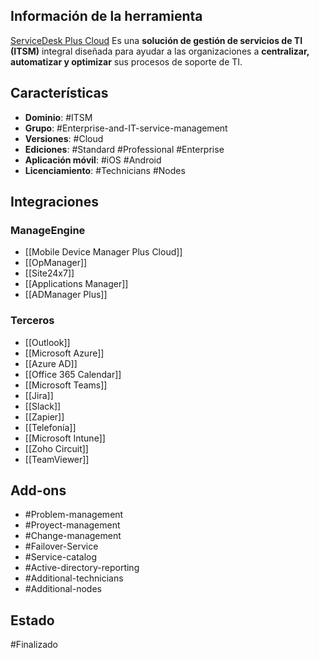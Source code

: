 ## Información de la herramienta

[ServiceDesk Plus Cloud](https://help.sdpondemand.com/home) Es una **solución de gestión de servicios de TI (ITSM)** integral diseñada para ayudar a las organizaciones a **centralizar, automatizar y optimizar** sus procesos de soporte de TI.

## Características

+ **Dominio**: #ITSM 
+ **Grupo**: #Enterprise-and-IT-service-management
+ **Versiones**: #Cloud 
+ **Ediciones**: #Standard #Professional #Enterprise
+ **Aplicación móvil**: #iOS #Android 
+ **Licenciamiento**: #Technicians #Nodes

## Integraciones
### ManageEngine

+ [[Mobile Device Manager Plus Cloud]]
+ [[OpManager]]
+ [[Site24x7]]
+ [[Applications Manager]]
+ [[ADManager Plus]]
### Terceros

+ [[Outlook]]
+ [[Microsoft Azure]]
+ [[Azure AD]]
+ [[Office 365 Calendar]]
+ [[Microsoft Teams]]
+ [[Jira]]
+ [[Slack]]
+ [[Zapier]]
+ [[Telefonía]]
+ [[Microsoft Intune]]
+ [[Zoho Circuit]]
+ [[TeamViewer]]
## Add-ons

+ #Problem-management 
+ #Proyect-management
+ #Change-management
+ #Failover-Service 
+ #Service-catalog 
+ #Active-directory-reporting 
+ #Additional-technicians
+ #Additional-nodes


## Estado

#Finalizado